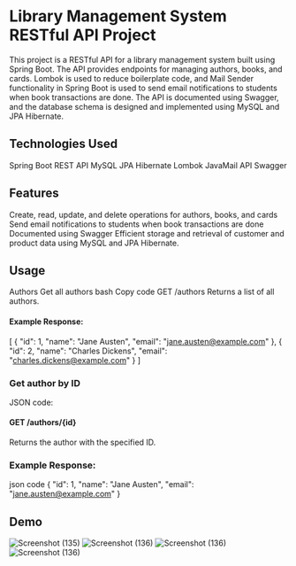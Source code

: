 # Library Management System RESTful API Project
This project is a RESTful API for a library management system built using Spring Boot. The API provides endpoints for managing authors, books, and cards. Lombok is used to reduce boilerplate code, and Mail Sender functionality in Spring Boot is used to send email notifications to students when book transactions are done. The API is documented using Swagger, and the database schema is designed and implemented using MySQL and JPA Hibernate.

## Technologies Used
  Spring Boot
  REST API
  MySQL
  JPA Hibernate
  Lombok
  JavaMail API
  Swagger
## Features
  Create, read, update, and delete operations for authors, books, and cards
  Send email notifications to students when book transactions are done
  Documented using Swagger
  Efficient storage and retrieval of customer and product data using MySQL and JPA Hibernate.

## Usage
Authors
Get all authors
bash
Copy code
GET /authors
Returns a list of all authors.

#### Example Response:
[
    {
        "id": 1,
        "name": "Jane Austen",
        "email": "jane.austen@example.com"
    },
    {
        "id": 2,
        "name": "Charles Dickens",
        "email": "charles.dickens@example.com"
    }
]
### Get author by ID
JSON code:
#### GET /authors/{id}
Returns the author with the specified ID.

### Example Response:

json code
{
    "id": 1,
    "name": "Jane Austen",
    "email": "jane.austen@example.com"
}

## Demo
![Screenshot (135)](https://user-images.githubusercontent.com/61372250/230760007-e962175f-af02-4a2f-af39-a01c1f08bff3.png)
![Screenshot (136)](https://user-images.githubusercontent.com/61372250/230760012-f44dd3a4-9bc9-49d8-9234-348fb0a40a75.png)
![Screenshot (136)](https://user-images.githubusercontent.com/61372250/230760023-ac67a22d-7360-4347-b72e-73287bbd8c44.png)
![Screenshot (136)](https://user-images.githubusercontent.com/61372250/230760031-9029afbb-3c6a-4d5e-aded-4e16d14f2027.png)
